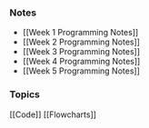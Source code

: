 ### Notes
- [[Week 1 Programming Notes]]
- [[Week 2 Programming Notes]]
- [[Week 3 Programming Notes]]
- [[Week 4 Programming Notes]]
- [[Week 5 Programming Notes]]

### Topics
[[Code]]
[[Flowcharts]]